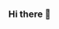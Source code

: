### Hi there 👋



<!--

![Anurag's GitHub stats](https://github-readme-stats.vercel.app/api?username=ludndev&show_icons=true)
![Top Langs](https://github-readme-stats.vercel.app/api/top-langs/?username=ludndev&layout=compact)

**ludndev/ludndev** is a ✨ _special_ ✨ repository because its `README.md` (this file) appears on your GitHub profile.

Here are some ideas to get you started:

- 🔭 I’m currently working on ...
- 🌱 I’m currently learning ...
- 👯 I’m looking to collaborate on ...
- 🤔 I’m looking for help with ...
- 💬 Ask me about ...
- 📫 How to reach me: ...
- 😄 Pronouns: ...
- ⚡ Fun fact: ...
-->
